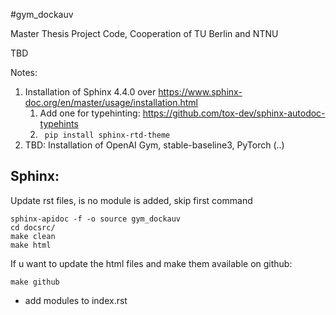 #gym_dockauv

Master Thesis Project Code, Cooperation of TU Berlin and NTNU

TBD

Notes:
1. Installation of Sphinx 4.4.0 over https://www.sphinx-doc.org/en/master/usage/installation.html
   1. Add one for typehinting: https://github.com/tox-dev/sphinx-autodoc-typehints
   2. ``` pip install sphinx-rtd-theme```
2. TBD: Installation of OpenAI Gym, stable-baseline3, PyTorch (..) 


## Sphinx:
Update rst files, is no module is added, skip first command
```shell
sphinx-apidoc -f -o source gym_dockauv
cd docsrc/
make clean
make html
```

If u want to update the html files and make them available on github:
```shell
make github
```
+ add modules to index.rst





